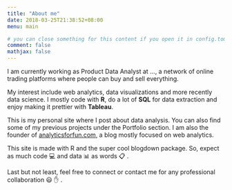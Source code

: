 ```yaml
---
title: "About me"
date: 2018-03-25T21:38:52+08:00
menu: main

# you can close something for this content if you open it in config.toml.
comment: false
mathjax: false
---
```


I am currently working as Product  Data Analyst at ..., a network of online trading platforms where
people can buy and sell everything. 

My interest include web analytics, data visualizations and more recently data science. I mostly code with **R**, do a lot of **SQL** for data extraction and enjoy making it prettier with **Tableau**.

This is my personal site where I post about data analysis. You can also find some of 
my previous projects under the Portfolio section. I am also the founder of [analyticsforfun.com](http://www.analyticsforfun.com/), a blog mostly focused on web analytics.

This site is made with R and the super cool blogdown package. So, expect as much code :computer: and data :bar_chart: as words :clipboard: .
 

Last but not least, feel free to connect or contact me for any professional collaboration :smiley: :hand: .


